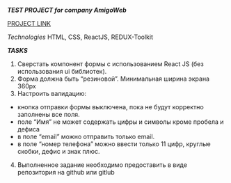 ***TEST PROJECT for company AmigoWeb***

[PROJECT LINK](https://pavel-khokhlov.github.io/amigoweb-react)

*Technologies*
HTML, CSS, ReactJS, REDUX-Toolkit

***TASKS***
1. Сверстать компонент формы с использованием React JS
 (без использования ui библиотек).
2. Форма должна быть “резиновой”. Минимальная ширина экрана   360px
3. Настроить валидацию: 
* кнопка отправки формы выключена, пока не будут корректно заполнены все поля.
* поле “Имя” не может содержать цифры и символы кроме пробела и дефиса
* в поле “email” можно отправить только email.
* в поле “номер телефона” можно ввести только 11 цифр,
круглые скобки, дефис и знак плюс.

4. Выполненное задание необходимо предоставить
 в виде репозитория на github или gitlub
